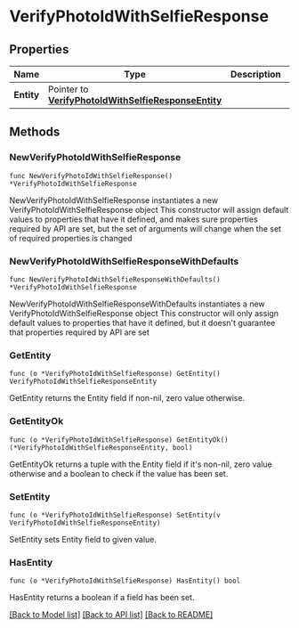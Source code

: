 # VerifyPhotoIdWithSelfieResponse

## Properties

Name | Type | Description | Notes
------------ | ------------- | ------------- | -------------
**Entity** | Pointer to [**VerifyPhotoIdWithSelfieResponseEntity**](VerifyPhotoIdWithSelfieResponseEntity.md) |  | [optional] 

## Methods

### NewVerifyPhotoIdWithSelfieResponse

`func NewVerifyPhotoIdWithSelfieResponse() *VerifyPhotoIdWithSelfieResponse`

NewVerifyPhotoIdWithSelfieResponse instantiates a new VerifyPhotoIdWithSelfieResponse object
This constructor will assign default values to properties that have it defined,
and makes sure properties required by API are set, but the set of arguments
will change when the set of required properties is changed

### NewVerifyPhotoIdWithSelfieResponseWithDefaults

`func NewVerifyPhotoIdWithSelfieResponseWithDefaults() *VerifyPhotoIdWithSelfieResponse`

NewVerifyPhotoIdWithSelfieResponseWithDefaults instantiates a new VerifyPhotoIdWithSelfieResponse object
This constructor will only assign default values to properties that have it defined,
but it doesn't guarantee that properties required by API are set

### GetEntity

`func (o *VerifyPhotoIdWithSelfieResponse) GetEntity() VerifyPhotoIdWithSelfieResponseEntity`

GetEntity returns the Entity field if non-nil, zero value otherwise.

### GetEntityOk

`func (o *VerifyPhotoIdWithSelfieResponse) GetEntityOk() (*VerifyPhotoIdWithSelfieResponseEntity, bool)`

GetEntityOk returns a tuple with the Entity field if it's non-nil, zero value otherwise
and a boolean to check if the value has been set.

### SetEntity

`func (o *VerifyPhotoIdWithSelfieResponse) SetEntity(v VerifyPhotoIdWithSelfieResponseEntity)`

SetEntity sets Entity field to given value.

### HasEntity

`func (o *VerifyPhotoIdWithSelfieResponse) HasEntity() bool`

HasEntity returns a boolean if a field has been set.


[[Back to Model list]](../README.md#documentation-for-models) [[Back to API list]](../README.md#documentation-for-api-endpoints) [[Back to README]](../README.md)


